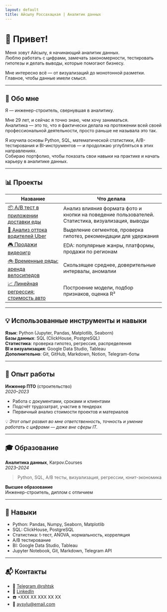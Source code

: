 ```yaml
---
layout: default
title: Айсылу Россахацкая | Аналитик данных
---
```


# 👋 Привет!

Меня зовут Айсылу, я начинающий аналитик данных.  
Люблю работать с цифрами, замечать закономерности, тестировать гипотезы и делать выводы, которые помогают бизнесу.

Мне интересно всё — от визуализаций до монотонной разметки. Главное, чтобы данные имели смысл.

---

## 🧾 Обо мне

Я — инженер-строитель, свернувшая в аналитику.

Мне 29 лет, и сейчас я точно знаю, чем хочу заниматься.  
Аналитика — это то, что я фактически делала на протяжении всей своей профессиональной деятельности, просто раньше не называла это так.

Я изучила основы Python, SQL, математической статистики, A/B-тестирования и BI-инструментов — и продолжаю углубляться в этих направлениях.  
Собираю портфолио, чтобы показать свои навыки на практике и начать карьеру в аналитике данных.

---

## 📊 Проекты

| Название | Что делала |
|----------|------------|
| [📦 A/B тест в приложении доставки еды](https://github.com/rshtsk/ab_test_food_delivery) | Анализ влияния формата фото и кнопки на поведение пользователей. Статистика, визуализация, выводы |
| [🚕 Анализ оттока водителей Uber](https://github.com/...) | Выделение сегментов, проверка гипотез, рекомендации для удержания |
| [🎮 Продажи видеоигр](https://github.com/...) | EDA: популярные жанры, платформы, продажи по регионам |
| [🚲 Временные ряды: аренда велосипедов](https://github.com/...) | Скользящее среднее, доверительные интервалы, аномалии |
| [📈 Линейная регрессия: стоимость авто](https://github.com/...) | Построение модели, подбор признаков, оценка R² |

---

## 💡 Использованные инструменты и навыки

**Язык**: Python (Jupyter, Pandas, Matplotlib, Seaborn)  
**Базы данных**: SQL (ClickHouse, PostgreSQL)  
**Статистика**: проверка гипотез, регрессия, распределения  
**BI и визуализация**: Google Data Studio, Tableau  
**Дополнительно**: Git, GitHub, Markdown, Notion, Telegram-боты

---

## 💼 Опыт работы

**Инженер ПТО** (строительство)  
_2020–2023_  
- Работа с документами, сроками и клиентами  
- Подсчёт трудозатрат, участие в тендерах  
- Первичный анализ стоимости проектов и материалов

💡 *Этот опыт развил во мне ответственность, точность и умение работать с цифрами — даже вне сферы IT.*

---

## 🎓 Образование

**Аналитика данных**, Karpov.Courses  
_2023–2024_  
> Python, SQL, A/B тесты, визуализация, регрессии, юнит-экономика

**Высшее образование**  
Инженер-строитель, диплом с отличием

---

## 🧠 Навыки

- Python: Pandas, Numpy, Seaborn, Matplotlib
- SQL: ClickHouse, PostgreSQL
- Статистика: t-тест, ANOVA, нормальность, корреляция
- A/B тестирование
- BI: Google Data Studio, Tableau
- Jupyter Notebook, Git, Markdown, Telegram API

---

## 📬 Контакты

- 📱 [Telegram @rshtsk](https://t.me/rshtsk)
- 💼 [LinkedIn](https://linkedin.com/in/твой-профиль)
- ☎️ +XXX XX XXX XX XX
- 📧 aysylu@email.com
